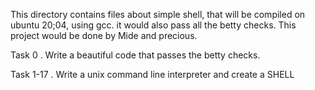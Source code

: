 This directory contains files about simple shell, that will be compiled on ubuntu 20;04, using gcc.
it would also pass all the betty checks.
This project would be done by Mide and precious.

Task 0 . Write a beautiful code that passes the betty checks.

Task 1-17 . Write a unix command line interpreter and create a SHELL
